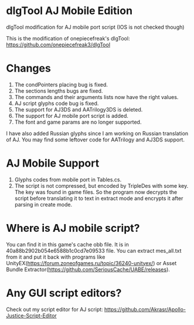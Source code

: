 # dlgTool AJ Mobile Edition
dlgTool modification for AJ mobile port script (IOS is not checked though)

This is the modification of onepiecefreak's dlgTool: https://github.com/onepiecefreak3/dlgTool

# Changes
1. The condPointers placing bug is fixed.
2. The sections lengths bugs are fixed.
3. The commands and their arguments lists now have the right values.
4. AJ script glyphs code bug is fixed.
5. The support for AJ3DS and AATrilogy3DS is deleted.
6. The support for AJ mobile port script is added.
7. The font and game params are no longer supported.

I have also added Russian glyphs since I am working on Russian translation of AJ.
You may find some leftover code for AATrilogy and AJ3DS support.

# AJ Mobile Support
1. Glyphs codes from mobile port in Tables.cs.
2. The script is not compressed, but encoded by TripleDes with some key. The key was found in game files. So the program now decrypts the script before translating it to text in extract mode and encrypts it after parsing in create mode.

# Where is AJ mobile script?
You can find it in this game's cache obb file. It is in 40a88b2902b054e6588b1c0cd7e09533 file.
You can extract mes_all.txt from it and put it back with programs like UnityEX(https://forum.zoneofgames.ru/topic/36240-unityex/) or Asset Bundle Extractor(https://github.com/SeriousCache/UABE/releases).

# Any GUI script editors?
Check out my script editor for AJ script: https://github.com/Akrasr/Apollo-Justice-Script-Editor
